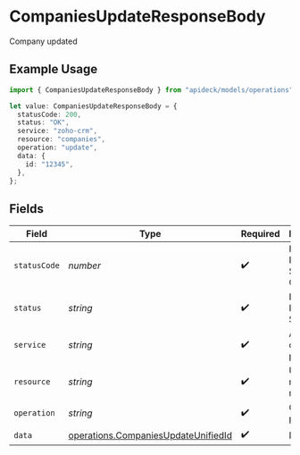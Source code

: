 # CompaniesUpdateResponseBody

Company updated

## Example Usage

```typescript
import { CompaniesUpdateResponseBody } from "apideck/models/operations";

let value: CompaniesUpdateResponseBody = {
  statusCode: 200,
  status: "OK",
  service: "zoho-crm",
  resource: "companies",
  operation: "update",
  data: {
    id: "12345",
  },
};
```

## Fields

| Field                                                                                      | Type                                                                                       | Required                                                                                   | Description                                                                                | Example                                                                                    |
| ------------------------------------------------------------------------------------------ | ------------------------------------------------------------------------------------------ | ------------------------------------------------------------------------------------------ | ------------------------------------------------------------------------------------------ | ------------------------------------------------------------------------------------------ |
| `statusCode`                                                                               | *number*                                                                                   | :heavy_check_mark:                                                                         | HTTP Response Status Code                                                                  | 200                                                                                        |
| `status`                                                                                   | *string*                                                                                   | :heavy_check_mark:                                                                         | HTTP Response Status                                                                       | OK                                                                                         |
| `service`                                                                                  | *string*                                                                                   | :heavy_check_mark:                                                                         | Apideck ID of service provider                                                             | zoho-crm                                                                                   |
| `resource`                                                                                 | *string*                                                                                   | :heavy_check_mark:                                                                         | Unified API resource name                                                                  | companies                                                                                  |
| `operation`                                                                                | *string*                                                                                   | :heavy_check_mark:                                                                         | Operation performed                                                                        | update                                                                                     |
| `data`                                                                                     | [operations.CompaniesUpdateUnifiedId](../../models/operations/companiesupdateunifiedid.md) | :heavy_check_mark:                                                                         | N/A                                                                                        |                                                                                            |